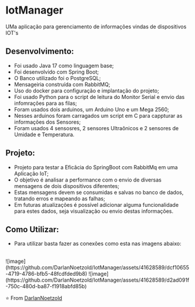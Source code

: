 # IotManager
UMa aplicação para gerenciamento de informações vindas de dispositivos IOT's

## Desenvolvimento:
* Foi usado Java 17 como linguagem base;
* Foi desenvolvido com Spring Boot;
* O Banco utilizado foi o PostgreSQL;
* Mensageiria construída com RabbitMQ;
* Uso do docker para configuração e implantação do projeto;
* Foi usado Python para o script de leitura do Monitor Serial e envio das infomrações para as filas;
* Foram usados dois arduinos, um Arduino Uno e um Mega 2560;
* Nesses arduinos foram carragados um script em C para cappturar as informações dos Sensores;
* Foram usados 4 sensosres, 2 sensores Ultraônicos e 2 sensores de Umidade e Temperatura.

## Projeto:
* Projeto para testar a Eficâcia do SpringBoot com RabbitMq em uma Aplicação IoT;
* O objetivo é analisar a performance com o envio de diversas mensagens de dois dispositivos diferentes;
* Estas mensagens devem se consumidas e salvas no banco de dados, tratando erros e mapeando as falhas;
* Em futuras atualizações é possível adicionar alguma funcionalidade para estes dados, seja visualização ou envio destas informações.


## Como Utilizar:
* Para utilizar basta fazer as conexões como esta nas imagens abaixo:
<br>
![image](https://github.com/DarlanNoetzold/IotManager/assets/41628589/dcf10655-4719-4786-bfb5-48fcdfded9b8)
![image](https://github.com/DarlanNoetzold/IotManager/assets/41628589/d2ad091f-750c-480d-ba87-f1918abfd85b)


⭐️ From [DarlanNoetzold](https://github.com/DarlanNoetzold)
